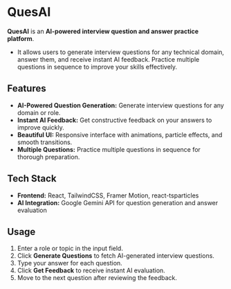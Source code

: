 # QuesAI

**QuesAI** is an **AI-powered interview question and answer practice platform**.  

- It allows users to generate interview questions for any technical domain, answer them, and receive instant AI feedback. Practice multiple questions in sequence to improve your skills effectively.

## Features

- **AI-Powered Question Generation:** Generate interview questions for any domain or role.  
- **Instant AI Feedback:** Get constructive feedback on your answers to improve quickly.  
- **Beautiful UI:** Responsive interface with animations, particle effects, and smooth transitions.  
- **Multiple Questions:** Practice multiple questions in sequence for thorough preparation.  


## Tech Stack

- **Frontend:** React, TailwindCSS, Framer Motion, react-tsparticles  
- **AI Integration:** Google Gemini API for question generation and answer evaluation  

## Usage

1. Enter a role or topic in the input field.
2. Click **Generate Questions** to fetch AI-generated interview questions.
3. Type your answer for each question.
4. Click **Get Feedback** to receive instant AI evaluation.
5. Move to the next question after reviewing the feedback.
